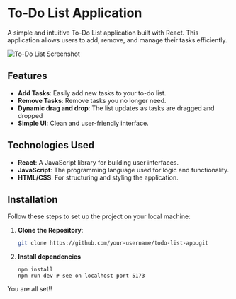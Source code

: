 # To-Do List Application

A simple and intuitive To-Do List application built with React. This application allows users to add, remove, and manage their tasks efficiently.

![To-Do List Screenshot](./screenshot.png) <!-- Add a screenshot if available -->

## Features

- **Add Tasks**: Easily add new tasks to your to-do list.
- **Remove Tasks**: Remove tasks you no longer need.
- **Dynamic drag and drop**: The list updates as tasks are dragged and dropped
- **Simple UI**: Clean and user-friendly interface.

## Technologies Used

- **React**: A JavaScript library for building user interfaces.
- **JavaScript**: The programming language used for logic and functionality.
- **HTML/CSS**: For structuring and styling the application.

## Installation

Follow these steps to set up the project on your local machine:

1. **Clone the Repository**:
   ```bash
   git clone https://github.com/your-username/todo-list-app.git
   ```
2. **Install dependencies**
   ```
   npm install
   npm run dev # see on localhost port 5173
   ```
You are all set!!
